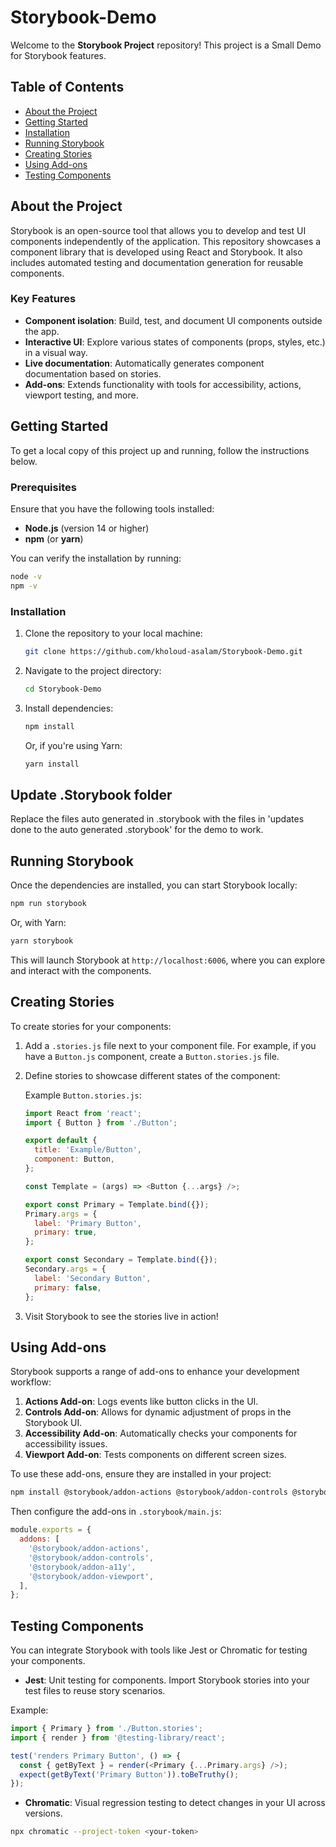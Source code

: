 
# **Storybook-Demo**

Welcome to the **Storybook Project** repository! This project is a Small Demo for Storybook features. 

## **Table of Contents**
- [About the Project](#about-the-project)
- [Getting Started](#getting-started)
- [Installation](#installation)
- [Running Storybook](#running-storybook)
- [Creating Stories](#creating-stories)
- [Using Add-ons](#using-add-ons)
- [Testing Components](#testing-components)

## **About the Project**

Storybook is an open-source tool that allows you to develop and test UI components independently of the application. This repository showcases a component library that is developed using React and Storybook. It also includes automated testing and documentation generation for reusable components.

### **Key Features**
- **Component isolation**: Build, test, and document UI components outside the app.
- **Interactive UI**: Explore various states of components (props, styles, etc.) in a visual way.
- **Live documentation**: Automatically generates component documentation based on stories.
- **Add-ons**: Extends functionality with tools for accessibility, actions, viewport testing, and more.

## **Getting Started**

To get a local copy of this project up and running, follow the instructions below.

### **Prerequisites**
Ensure that you have the following tools installed:
- **Node.js** (version 14 or higher)
- **npm** (or **yarn**)

You can verify the installation by running:
```bash
node -v
npm -v
```

### **Installation**

1. Clone the repository to your local machine:
    ```bash
    git clone https://github.com/kholoud-asalam/Storybook-Demo.git
    ```

2. Navigate to the project directory:
    ```bash
    cd Storybook-Demo
    ```

3. Install dependencies:
    ```bash
    npm install
    ```

    Or, if you're using Yarn:
    ```bash
    yarn install
    ```

## **Update .Storybook folder**

Replace the files auto generated in .storybook with the files in 'updates done to the auto generated .storybook' for the demo to work.

## **Running Storybook**

Once the dependencies are installed, you can start Storybook locally:

```bash
npm run storybook
```

Or, with Yarn:

```bash
yarn storybook
```

This will launch Storybook at `http://localhost:6006`, where you can explore and interact with the components.

## **Creating Stories**

To create stories for your components:

1. Add a `.stories.js` file next to your component file. For example, if you have a `Button.js` component, create a `Button.stories.js` file.
2. Define stories to showcase different states of the component:
   
   Example `Button.stories.js`:
   ```js
   import React from 'react';
   import { Button } from './Button';

   export default {
     title: 'Example/Button',
     component: Button,
   };

   const Template = (args) => <Button {...args} />;

   export const Primary = Template.bind({});
   Primary.args = {
     label: 'Primary Button',
     primary: true,
   };

   export const Secondary = Template.bind({});
   Secondary.args = {
     label: 'Secondary Button',
     primary: false,
   };
   ```

3. Visit Storybook to see the stories live in action!

## **Using Add-ons**

Storybook supports a range of add-ons to enhance your development workflow:

1. **Actions Add-on**: Logs events like button clicks in the UI.
2. **Controls Add-on**: Allows for dynamic adjustment of props in the Storybook UI.
3. **Accessibility Add-on**: Automatically checks your components for accessibility issues.
4. **Viewport Add-on**: Tests components on different screen sizes.

To use these add-ons, ensure they are installed in your project:
```bash
npm install @storybook/addon-actions @storybook/addon-controls @storybook/addon-a11y @storybook/addon-viewport
```

Then configure the add-ons in `.storybook/main.js`:

```js
module.exports = {
  addons: [
    '@storybook/addon-actions',
    '@storybook/addon-controls',
    '@storybook/addon-a11y',
    '@storybook/addon-viewport',
  ],
};
```

## **Testing Components**

You can integrate Storybook with tools like Jest or Chromatic for testing your components.

- **Jest**: Unit testing for components. Import Storybook stories into your test files to reuse story scenarios.

Example:

```js
import { Primary } from './Button.stories';
import { render } from '@testing-library/react';

test('renders Primary Button', () => {
  const { getByText } = render(<Primary {...Primary.args} />);
  expect(getByText('Primary Button')).toBeTruthy();
});
```

- **Chromatic**: Visual regression testing to detect changes in your UI across versions.

```bash
npx chromatic --project-token <your-token>
```

